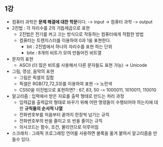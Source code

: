 1강
-----------

* 컴퓨터 과학은 **문제 해결에 대한 학문**이다. -> input -> 컴퓨터 과학 -> output
* 2진법 : 각 자리수를 2의 거듭제곱으로 표현
    * 2진법은 전기를 켜고 끄는 방식으로 작동하는 컴퓨터에게 적합한 방법
    * 컴퓨터는 트렌지스터를 이용하여 0과 1을 표현한다.
        * bit : 2진법에서 하나의 자리수를 표현 하는 단위
        * bite : 8개의 비트가 모여 만들어진 비트열
* 문자의 표현
    * ASCII (더 많은 비트를 사용해서 다른 문자들도 표현 가능) -> Unicode
* 그림, 영상, 음악의 표현
    * 그림은 픽셀의 집합
    * 픽셀은 RGB(72,72,33)를 이용하여 표현 -> 노란색
    * CS50을 이진법으로 표현하면? : 67, 83, 50 -> 1000011, 1010011, 110010
* 알고리즘 : 입력에서 받은 자료를 출력 형태로 만드는 처리 과정
    * 입력값을 출력값의 형태로 바꾸기 위해 어떤 명령들이 수행되어야 하는지에 대한 **규칙들의 순서적 나열**
    * 전화번호부를 처음부터 끝까지 한장씩 넘기는 규칙
    * 전화번호부의 반을 줄이고 또 반을 줄이는 규칙
    * 의사코드는 함수, 조건, 불리언으로 이루어짐
* 스크래치 : 그래픽 프로그래밍 언어를 사용하면 블록을 옮겨 붙여서 알고리즘을 만들수 있다.

